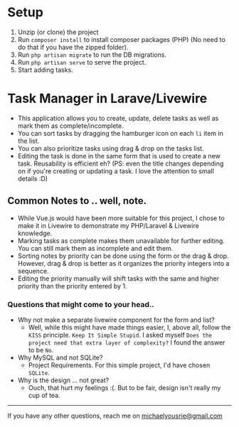 # Setup
1. Unzip (or clone) the project
2. Run `composer install` to install composer packages (PHP) (No need to do that if you have the zipped folder).
3. Run `php artisan migrate` to run the DB migrations.
4. Run `php artisan serve` to serve the project.
5. Start adding tasks.
# Task Manager in Larave/Livewire
- This application allows you to create, update, delete tasks as well as mark them as complete/incomplete.
- You can sort tasks by dragging the hamburger icon on each `li` item in the list.
- You can also prioritize tasks using drag & drop on the tasks list.
- Editing the task is done in the same form that is used to create a new task. Reusability is efficient eh? (PS: even the title changes depending on if you're creating or updating a task. I love the attention to small details :D)

## Common Notes to .. well, note.
- While Vue.js would have been more suitable for this project, I chose to make it in Livewire to demonstrate my PHP/Laravel & Livewire knowledge.
- Marking tasks as complete makes them unavailable for further editing. You can still mark them as incomplete and edit them.
- Sorting notes by priority can be done using the form or the drag & drop. However, drag & drop is better as it organizes the priority integers into a sequence.
- Editing the priority manually will shift tasks with the same and higher priority than the priority entered by 1.

### Questions that might come to your head..
- Why not make a separate livewire component for the form and list?
    - Well, while this might have made things easier, I, above all, follow the `KISS` principle. `Keep It Simple Stupid`. I asked myself `Does the project need that extra layer of complexity?` I found the answer to be `No`.
- Why MySQL and not SQLite?
    - Project Requirements. For this simple project, I'd have chosen `SQLite`.
- Why is the design ... not great?
    - Ouch, that hurt my feelings :(. But to be fair, design isn't really my cup of tea.
---
If you have any other questions, reach me on michaelyousrie@gmail.com
